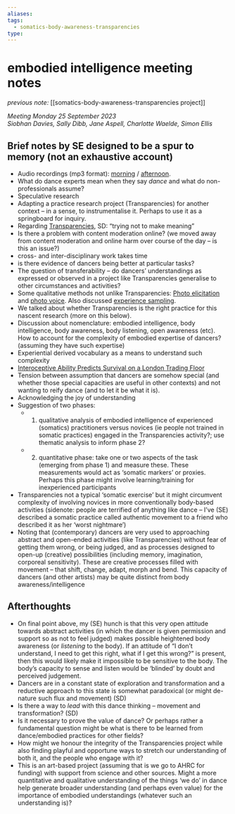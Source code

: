 ```yaml
---
aliases: 
tags: 
  - somatics-body-awareness-transparencies
type: 
---
```


# embodied intelligence meeting notes

_previous note:_ [[somatics-body-awareness-transparencies project]]

_Meeting Monday 25 September 2023  
Siobhan Davies, Sally Dibb, Jane Aspell, Charlotte Waelde, Simon Ellis_

## Brief notes by SE designed to be a spur to memory (not an exhaustive account)

- Audio recordings (mp3 format): [morning](https://livecoventryac-my.sharepoint.com/:u:/g/personal/ac1906_coventry_ac_uk/EQ2Js3IL5AlPnNGy23YYlPwBDVZj8UePvVgbJVsuTTYZjQ?e=1J5Ne5) / [afternoon](https://livecoventryac-my.sharepoint.com/:u:/g/personal/ac1906_coventry_ac_uk/EY_UWq8OaHxJtD8htki6ijoBe4q8r-s8gV39QEADXe-k7g?e=JZdESn).
- What do dance experts mean when they say _dance_ and what do non-professionals assume?
- Speculative research
- Adapting a practice research project (Transparencies) for another context – in a sense, to instrumentalise it. Perhaps to use it as a springboard for inquiry.
- Regarding [Transparencies](https://pureportal.coventry.ac.uk/en/publications/transparencies), SD: “trying not to make meaning”
- Is there a problem with content moderation online? (we moved away from content moderation and online harm over course of the day – is this an issue?)
- cross- and inter-disciplinary work takes time
- is there evidence of dancers being better at particular tasks?
- The question of transferability – do dancers’ understandings as expressed or observed in a project like Transparencies generalise to other circumstances and activities?
- Some qualitative methods not unlike Transparencies: [Photo elicitation](https://en.wikipedia.org/wiki/Photo_elicitation) and [photo voice](https://en.wikipedia.org/wiki/Photovoice). Also discussed [experience sampling](https://en.wikipedia.org/wiki/Experience_sampling_method).
- We talked about whether Transparencies is the right practice for this nascent research (more on this below).
- Discussion about nomenclature: embodied intelligence, body intelligence, body awareness, body listening, open awareness (etc). How to account for the complexity of embodied expertise of dancers? (assuming they have such expertise)
- Experiential derived vocabulary as a means to understand such complexity
- [Interoceptive Ability Predicts Survival on a London Trading Floor](https://www.ncbi.nlm.nih.gov/pmc/articles/PMC5027524/)
- Tension between assumption that dancers are somehow special (and whether those special capacities are useful in other contexts) and not wanting to reify dance (and to let it be what it is).
- Acknowledging the joy of understanding
- Suggestion of two phases:
	+ 1. qualitative analysis of embodied intelligence of experienced (somatics) practitioners versus novices (ie people not trained in somatic practices) engaged in the Transparencies activity?; use thematic analysis to inform phase 2?
	+ 2. quantitative phase: take one or two aspects of the task (emerging from phase 1) and measure these. These measurements would act as ‘somatic markers’ or proxies. Perhaps this phase might involve learning/training for inexperienced participants
- Transparencies not a typical ‘somatic exercise’ but it might circumvent complexity of involving novices in more conventionally body-based activities (sidenote: people are terrified of anything like dance – I’ve (SE) described a somatic practice called authentic movement to a friend who described it as her ‘worst nightmare’)
- Noting that (contemporary) dancers are very used to approaching abstract and open-ended activities (like Transparencies) without fear of getting them wrong, or being judged, and as processes designed to open-up (creative) possibilities (including memory, imagination, corporeal sensitivity). These are creative processes filled with movement – that shift, change, adapt, morph and bend. This capacity of dancers (and other artists) may be quite distinct from body awareness/intelligence

## Afterthoughts

- On final point above, my (SE) hunch is that this very open attitude towards abstract activities (in which the dancer is given permission and support so as not to feel judged) makes possible heightened body awareness (or _listening_ to the body). If an attitude of “I don’t understand, I need to get this right, what if I get this wrong?” is present, then this would likely make it impossible to be sensitive to the body. The body’s capacity to sense and listen would be ‘blinded’ by doubt and perceived judgement.
- Dancers are in a constant state of exploration and transformation and a reductive approach to this state is somewhat paradoxical (or might de-nature such flux and movement) (SD)
- Is there a way to _lead_ with this dance thinking – movement and transformation? (SD)
- Is it necessary to prove the value of dance? Or perhaps rather a fundamental question might be what is there to be learned from dance/embodied practices for other fields?
- How might we honour the integrity of the Transparencies project while also finding playful and opportune ways to stretch our understanding of both it, and the people who engage with it?
- This is an art-based project (assuming that is we go to AHRC for funding) with support from science and other sources. Might a more quantitative and qualitative understanding of the things ‘we do’ in dance help generate broader understanding (and perhaps even value) for the importance of embodied understandings (whatever such an understanding is)?

